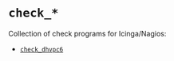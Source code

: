 # `check_*`

Collection of check programs for Icinga/Nagios:

* [`check_dhvpc6`](cmd/check_dhcpv6/README.md)

